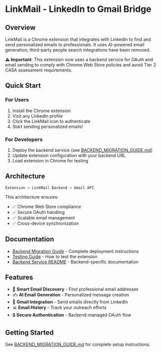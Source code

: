 # LinkMail - LinkedIn to Gmail Bridge

## Overview

LinkMail is a Chrome extension that integrates with LinkedIn to find and send personalized emails to professionals. It uses AI-powered email generation; third-party people search integrations have been removed.

**⚠️ Important**: This extension now uses a backend service for OAuth and email sending to comply with Chrome Web Store policies and avoid Tier 2 CASA assessment requirements.

## Quick Start

### For Users
1. Install the Chrome extension
2. Visit any LinkedIn profile
3. Click the LinkMail icon to authenticate
4. Start sending personalized emails!

### For Developers
1. Deploy the backend service (see [BACKEND_MIGRATION_GUIDE.md](BACKEND_MIGRATION_GUIDE.md))
2. Update extension configuration with your backend URL
3. Load extension in Chrome for testing

## Architecture

```
Extension → LinkMail Backend → Gmail API
```

This architecture ensures:
- ✅ Chrome Web Store compliance
- ✅ Secure OAuth handling
- ✅ Scalable email management
- ✅ Cross-device synchronization

## Documentation

- [Backend Migration Guide](BACKEND_MIGRATION_GUIDE.md) - Complete deployment instructions
- [Testing Guide](TESTING.md) - How to test the extension
- [Backend Service README](backend-service/README.md) - Backend-specific documentation

## Features

- 🎯 **Smart Email Discovery** - Find professional email addresses
- ✍️ **AI Email Generation** - Personalized message creation
- 📧 **Gmail Integration** - Send emails directly from LinkedIn
- 📊 **Email History** - Track your outreach efforts
- 🔒 **Secure Authentication** - Backend-managed OAuth flow

## Getting Started

See [BACKEND_MIGRATION_GUIDE.md](BACKEND_MIGRATION_GUIDE.md) for complete setup instructions.

